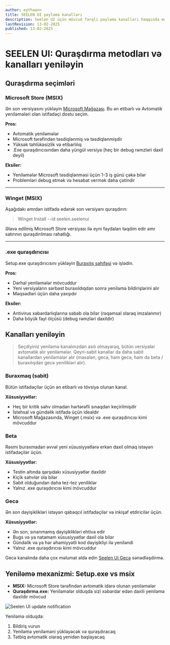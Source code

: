 ```yaml
---
author: eythaann
title: SEELEN UI paylama kanalları
description: Seelen UI üçün mövcud fərqli paylama kanalları haqqında məlumat əldə edin
lastRevision: 13-02-2025
published: 13-02-2025
---
```


# SEELEN UI: Quraşdırma metodları və kanalları yeniləyin

## Quraşdırma seçimləri

### Microsoft Store (MSIX)

Ən son versiyasını yükləyin
[Microsoft Mağazası](https://www.microsoft.com/store). Bu ən etibarlı və
Avtomatik yeniləmələri olan istifadəçi dostu seçim.

**Pros:**

- Avtomatik yeniləmələr
- Microsoft tərəfindən təsdiqlənmiş və təsdiqlənmişdir
- Yüksək təhlükəsizlik və etibarlılıq
- .Exe quraşdırıcısından daha yüngül versiya (heç bir debug rəmzləri daxil
  deyil)

**Eksiler:**

- Yeniləmələr Microsoft təsdiqlənməsi üçün 1-3 iş günü çəkə bilər
- Problemləri debug etmək və hesabat vermək daha çətindir

---

### Winget (MSIX)

Aşağıdakı əmrdən istifadə edərək son versiyanı quraşdırın:

> Winget Install --id seelen.seelenui

Əlavə edilmiş Microsoft Store versiyası ilə eyni faydaları təqdim edir əmr
satırının quraşdırılması rahatlığı.

---

### .exe quraşdırıcısı

Setup.exe quraşdırıcısını yükləyin
[Buraxılış səhifəsi](https://github.com/eythaann/Seelen-UI/releases) və işlədin.

**Pros:**

- Dərhal yeniləmələr mövcuddur
- Yeni versiyaların sərbəst buraxıldıqdan sonra yeniləmə bildirişlərini alır
- Məqsədləri üçün daha yaxşıdır

**Eksiler:**

- Antivirus xəbərdarlıqlarına səbəb ola bilər (rəqəmsal olaraq imzalanmır)
- Daha böyük fayl ölçüsü (debug rəmzləri daxildir)

## Kanalları yeniləyin

> Seçdiyiniz yeniləmə kanalınızdan asılı olmayaraq, bütün versiyalar avtomatik
> alır yeniləmələr. Qeyri-sabit kanallar da daha sabit kanallardan yeniləmələr
> alır (məsələn, gecə, həm gecə, həm də beta / buraxılışdan gecə yenilikləri
> alır).

### Buraxmaq (sabit)

Bütün istifadəçilər üçün ən etibarlı və tövsiyə olunan kanal.

**Xüsusiyyətlər:**

- Heç bir kritik səhv olmadan hərtərəfli sınaqdan keçirilmişdir
- İstehsal və gündəlik istifadə üçün idealdır
- Microsoft Mağazasında, Winget (.msix) və .exe quraşdırıcısı kimi mövcuddur

### Beta

Rəsmi buraxmadan əvvəl yeni xüsusiyyətlərə erkən daxil olmaq istəyən
istifadəçilər üçün.

**Xüsusiyyətlər:**

- Testin altında qarşıdakı xüsusiyyətlər daxildir
- Kiçik səhvlər ola bilər
- Sabit olduğundan daha tez-tez yeniliklər
- Yalnız .exe quraşdırıcısı kimi mövcuddur

### Gecə

Ən son dəyişiklikləri istəyən qabaqcıl istifadəçilər və inkişaf etdiricilər
üçün.

**Xüsusiyyətlər:**

- Ən son, sınanmamış dəyişiklikləri ehtiva edir
- Bugs və ya natamam xüsusiyyətlər daxil ola bilər
- Gündəlik və ya hər əhəmiyyətli kod dəyişikliyi ilə yeniləndi
- Yalnız .exe quraşdırıcısı kimi mövcuddur

Gecə kanalında daha çox məlumat əldə edin
[Seelen Ui Gecə](https://seelen.io/blog/nightly) sənədləşdirmə.

## Yeniləmə mexanizmi: Setup.exe vs msix

- **MSIX:** Microsoft Store tərəfindən avtomatik idarə olunan yeniləmələr
- **Quraşdırma.exe:** Yeniləmələr olduqda sizi xəbərdar edən daxili yeniləmə
  daxildir mövcud

![Seelen UI update notification](https://github.com/Seelen-Inc/slu-blog/blob/master/blog/seelen-ui-distribution-channels/image.png?raw=true)

Yeniləmə olduqda:

1. Bildiriş vurun
2. Yeniləmə yeniləməni yükləyəcək və quraşdıracaq
3. Tətbiq avtomatik olaraq yenidən başlayacaq

